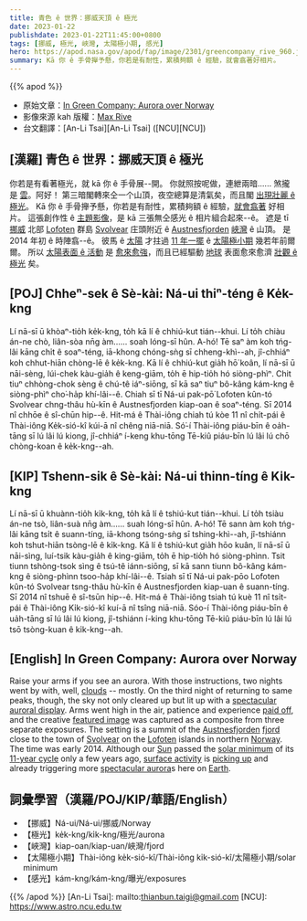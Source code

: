 ```yaml
---
title: 青色 ê 世界：挪威天頂 ê 極光
date: 2023-01-22
publishdate: 2023-01-22T11:45:00+0800
tags: [挪威, 極光, 峽灣, 太陽極小期, 感光]
hero: https://apod.nasa.gov/apod/fap/image/2301/greencompany_rive_960.jpg
summary: Kā 你 ê 手骨攑予懸，你若是有耐性，累積夠額 ê 經驗，就會翕著好相片。
---
```


{{% apod %}}

- 原始文章：[In Green Company: Aurora over Norway](https://apod.nasa.gov/apod/ap230122.html)
- 影像來源 kah 版權：[Max Rive](https://www.instagram.com/maxrivephotography/)
- 台文翻譯：[An-Li Tsai][An-Li Tsai] ([NCU][NCU])

## [漢羅] 青色 ê 世界：挪威天頂 ê 極光
你若是有看著極光，就 kā 你 ê 手骨展--開。
你就照按呢做，連紲兩暗...... 煞攏是 [雲][clouds]。阿好！
第三暗閣轉來仝一个山頂，夜空總算是清氣矣，而且閣 [出現壯麗 ê 極光][spectacular auroral display]。
Kā 你 ê 手骨攑予懸，你若是有耐性，累積夠額 ê 經驗，[就會翕著][paid off] 好相片。
這張創作性 ê [主題影像][featured image]，是 kā 三張無仝感光 ê 相片組合起來--ê。
遮是 tī [挪威][Norway] 北部 [Lofoten][Lofoten] 群島 [Svolvear][Svolvear] 庄頭附近 ê [Austnesfjorden][Austnesfjorden] [峽灣][fjord] ê 山頂。
是 2014 年初 ê 時陣翕--ê。
彼馬 ê [太陽][Sun] 才拄過 [11 年一擺][11-year cycle] ê [太陽極小期][solar minimum] 幾若年前爾爾。
所以 [太陽表面 ê 活動][surface activity] 是 [愈來愈強][picking up]，而且已經驅動 [地球][Earth] 表面愈來愈濟 [壯觀 ê 極光][spectacular aurora] 矣。


## [POJ] Chheⁿ-sek ê Sè-kài: Ná-ui thiⁿ-téng ê Ke̍k-kng
Lí nā-sī ū khòaⁿ-tio̍h ke̍k-kng, to̍h kā lí ê chhiú-kut tián--khui.
Lí to̍h chiàu án-ne chò, liân-sòa nn̄g àm...... soah lóng-sī hûn. A-hó!
Tē saⁿ àm koh tńg-lâi kāng chi̍t ê soaⁿ-téng, iā-khong chóng-sǹg sī chheng-khì--ah, jî-chhiáⁿ koh chhut-hiān chòng-lē ê ke̍k-kng.
Kā lí ê chhiú-kut gia̍h hō͘ koân, lí nā-sī ū nāi-sèng, lúi-chek kàu-gia̍h ê keng-giām, to̍h ē hip-tio̍h hó siòng-phìⁿ.
Chit tiuⁿ chhòng-chok sèng ê chú-tê iáⁿ-siōng, sī kā saⁿ tiuⁿ bô-kâng kám-kng ê siòng-phìⁿ cho͘-ha̍p khí-lâi--ê.
Chiah sī tī Ná-ui pak-pō͘ Lofoten kûn-tó Svolvear chng-thâu hù-kīn ê Austnesfjorden kiap-oan ê soaⁿ-téng.
Sī 2014 nî chhōe ê sî-chūn hip--ê.
Hit-má ê Thài-iông chiah tú kòe 11 nî chi̍t-pái ê Thài-iông Ke̍k-sió-kî kúi-ā nî chêng niā-niā.
Só͘-í Thài-iông piáu-bīn ê oa̍h-tāng sī lú lâi lú kiong, jî-chhiáⁿ í-keng khu-tōng Tē-kiû piáu-bīn lú lâi lú chō chòng-koan ê ke̍k-kng--ah.

## [KIP] Tshenn-sik ê Sè-kài: Ná-ui thinn-tíng ê Ki̍k-kng
Lí nā-sī ū khuànn-tio̍h ki̍k-kng, to̍h kā lí ê tshiú-kut tián--khui.
Lí to̍h tsiàu án-ne tsò, liân-suà nn̄g àm...... suah lóng-sī hûn. A-hó!
Tē sann àm koh tńg-lâi kāng tsi̍t ê suann-tíng, iā-khong tsóng-sǹg sī tshing-khì--ah, jî-tshiánn koh tshut-hiān tsòng-lē ê ki̍k-kng.
Kā lí ê tshiú-kut gia̍h hōo kuân, lí nā-sī ū nāi-sìng, luí-tsik kàu-gia̍h ê king-giām, to̍h ē hip-tio̍h hó siòng-phìnn.
Tsit tiunn tshòng-tsok sìng ê tsú-tê iánn-siōng, sī kā sann tiunn bô-kâng kám-kng ê siòng-phìnn tsoo-ha̍p khí-lâi--ê.
Tsiah sī tī Ná-ui pak-pōo Lofoten kûn-tó Svolvear tsng-thâu hù-kīn ê Austnesfjorden kiap-uan ê suann-tíng.
Sī 2014 nî tshuē ê sî-tsūn hip--ê.
Hit-má ê Thài-iông tsiah tú kuè 11 nî tsi̍t-pái ê Thài-iông Ki̍k-sió-kî kuí-ā nî tsîng niā-niā.
Sóo-í Thài-iông piáu-bīn ê ua̍h-tāng sī lú lâi lú kiong, jî-tshiánn í-king khu-tōng Tē-kiû piáu-bīn lú lâi lú tsō tsòng-kuan ê ki̍k-kng--ah.

## [English] In Green Company: Aurora over Norway
Raise your arms if you see an aurora.
With those instructions, two nights went by with, well, [clouds][clouds] -- mostly.
On the third night of returning to same peaks, though, the sky not only cleared up but lit up with a [spectacular auroral display][spectacular auroral display].
Arms went high in the air, patience and experience [paid off][paid off], and the creative [featured image][featured image] was captured as a composite from three separate exposures.
The setting is a summit of the [Austnesfjorden][Austnesfjorden] [fjord][fjord] close to the town of [Svolvear][Svolvear] on the [Lofoten][Lofoten] islands in northern [Norway][Norway].
The time was early 2014.
Although our [Sun][Sun] passed the [solar minimum][solar minimum] of its [11-year cycle][11-year cycle] only a few years ago, [surface activity][surface activity] is [picking up][picking up] and already triggering more [spectacular aurora][spectacular aurora]s here on [Earth][Earth].


## 詞彙學習（漢羅/POJ/KIP/華語/English）
- 【挪威】Ná-ui/Ná-ui/挪威/Norway
- 【極光】ke̍k-kng/ki̍k-kng/極光/aurona
- 【峽灣】kiap-oan/kiap-uan/峽灣/fjord
- 【太陽極小期】Thài-iông ke̍k-sió-kî/Thài-iông ki̍k-sió-kî/太陽極小期/solar minimum
- 【感光】kám-kng/kám-kng/曝光/exposures


{{% /apod %}}
[An-Li Tsai]: mailto:thianbun.taigi@gmail.com
[NCU]: https://www.astro.ncu.edu.tw

[copyright]: https://apod.nasa.gov/apod/fap/lib/about_apod.html#srapply
[License]: https://creativecommons.org/licenses/by/2.0/


[clouds]:https://cloudappreciationsociety.org/
[spectacular auroral display]:https://apod.nasa.gov/apod/ap221009.html
[paid off]:https://hiawasseevet.com/wp-content/uploads/2021/08/smiling-cat-for-web-300x250.jpg
[featured image]:https://www.flickr.com/photos/apojapo/13297070714/
[Austnesfjorden]:http://no.wikipedia.org/wiki/Austnesfjorden
[fjord]:http://en.wikipedia.org/wiki/Fjord
[Svolvear]:https://youtu.be/e8_mxu86Jps
[Lofoten]:http://en.wikipedia.org/wiki/Lofoten
[Norway]:https://en.wikipedia.org/wiki/Norway
[Sun]:https://solarsystem.nasa.gov/solar-system/sun/overview/
[solar minimum]:https://apod.nasa.gov/apod/ap190306.html
[11-year cycle]:https://scied.ucar.edu/sunspot-cycle
[surface activity]:https://apod.nasa.gov/apod/ap160919.html
[picking up]:https://apod.nasa.gov/apod/ap230114.html
[spectacular aurora]:https://apod.nasa.gov/apod/ap190218.html
[Earth]:https://solarsystem.nasa.gov/planets/earth/overview/


